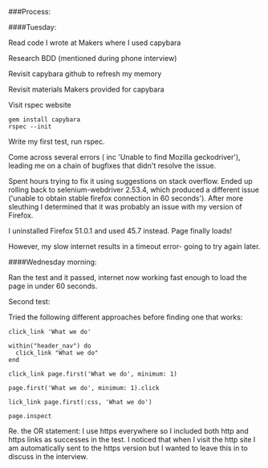 ###Process:

####Tuesday:


Read code I wrote at Makers where I used capybara

Research BDD (mentioned during phone interview)

Revisit capybara github to refresh my memory

Revisit materials Makers provided for capybara

Visit rspec website


```
gem install capybara
rspec --init
```

Write my first test, run rspec.


Come across several errors ( inc 'Unable to find Mozilla geckodriver'), leading me on a chain of bugfixes that didn't resolve the issue.


Spent hours trying to fix it using suggestions on stack overflow. Ended up rolling back to selenium-webdriver 2.53.4, which produced a different issue ('unable to obtain stable firefox connection in 60 seconds'). After more sleuthing I determined that it was probably an issue with my version of Firefox.


I uninstalled Firefox 51.0.1 and used 45.7 instead. Page finally loads!


However, my slow internet results in a timeout error- going to try again later.


####Wednesday morning:

Ran the test and it passed, internet now working fast enough to load the page in under 60 seconds.


Second test:


Tried the following different approaches before finding one that works:

```
click_link 'What we do'
```

```
within("header_nav") do
  click_link "What we do"
end
```

```
click_link page.first('What we do', minimum: 1)
```

```
page.first('What we do', minimum: 1).click
```

```
lick_link page.first(:css, 'What we do')
```

```
page.inspect
```

Re. the OR statement: I use https everywhere so I included both http and https links as successes in the test. I noticed that when I visit the http site I am automatically sent to the https version but I wanted to leave this in to discuss in the interview.

